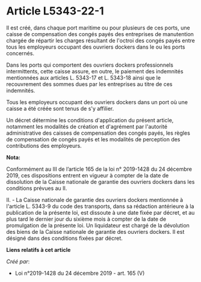 # Article L5343-22-1

Il est créé, dans chaque port maritime ou pour plusieurs de ces ports, une caisse de compensation des congés payés des
entreprises de manutention chargée de répartir les charges résultant de l'octroi des congés payés entre tous les employeurs
occupant des ouvriers dockers dans le ou les ports concernés.

Dans les ports qui comportent des ouvriers dockers professionnels intermittents, cette caisse assure, en outre, le paiement
des indemnités mentionnées aux articles L. 5343-17 et L. 5343-18 ainsi que le recouvrement des sommes dues par les
entreprises au titre de ces indemnités.

Tous les employeurs occupant des ouvriers dockers dans un port où une caisse a été créée sont tenus de s'y affilier.

Un décret détermine les conditions d'application du présent article, notamment les modalités de création et d'agrément par
l'autorité administrative des caisses de compensation des congés payés, les règles de compensation de congés payés et les
modalités de perception des contributions des employeurs.

**Nota:**

Conformément au III de l’article 165 de la loi n° 2019-1428 du 24 décembre 2019, ces dispositions entrent en vigueur à
compter de la date de dissolution de la Caisse nationale de garantie des ouvriers dockers dans les conditions prévues au II.

II. - La Caisse nationale de garantie des ouvriers dockers mentionnée à l'article L. 5343-9 du code des transports, dans sa
rédaction antérieure à la publication de la présente loi, est dissoute à une date fixée par décret, et au plus tard le
dernier jour du sixième mois à compter de la date de promulgation de la présente loi. Un liquidateur est chargé de la
dévolution des biens de la Caisse nationale de garantie des ouvriers dockers. Il est désigné dans des conditions fixées par
décret.

**Liens relatifs à cet article**

_Créé par_:

  - Loi n°2019-1428 du 24 décembre 2019 - art. 165 (V)
